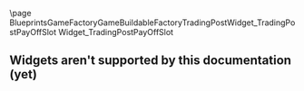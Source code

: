 \page BlueprintsGameFactoryGameBuildableFactoryTradingPostWidget_TradingPostPayOffSlot Widget_TradingPostPayOffSlot
## Widgets aren't supported by this documentation (yet)
